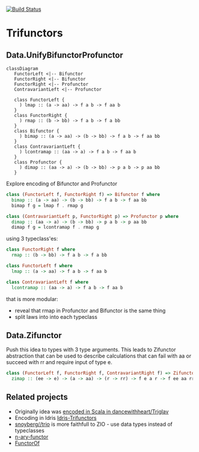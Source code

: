 [![Build Status](https://github.com/dancewithheart/trifunctors/workflows/Haskell%20CI/badge.svg?branch=master)](https://github.com/dancewithheart/trifunctors/actions?query=workflow%3A%22Haskell+CI%22+branch%3Amaster)

# Trifunctors

## Data.UnifyBifunctorProfunctor

```mermaid
classDiagram
   FunctorLeft <|-- Bifunctor
   FunctorRight <|-- Bifunctor
   FunctorRight <|-- Profunctor
   ContravariantLeft <|-- Profunctor
   
   class FunctorLeft {
     ) lmap :: (a -> aa) -> f a b -> f aa b
   }
   class FunctorRight {
     ) rmap :: (b -> bb) -> f a b -> f a bb
   }
   class Bifunctor {
     ) bimap :: (a -> aa) -> (b -> bb) -> f a b -> f aa bb
   }
   class ContravariantLeft {
     ) lcontramap :: (aa -> a) -> f a b -> f aa b
   }
   class Profunctor {
     ) dimap :: (aa -> a) -> (b -> bb) -> p a b -> p aa bb
   }
```

Explore encoding of Bifunctor and Profunctor

```Haskell
class (FunctorLeft f, FunctorRight f) => Bifunctor f where
  bimap :: (a -> aa) -> (b -> bb) -> f a b -> f aa bb
  bimap f g = lmap f . rmap g

class (ContravariantLeft p, FunctorRight p) => Profunctor p where
  dimap :: (aa -> a) -> (b -> bb) -> p a b -> p aa bb
  dimap f g = lcontramap f . rmap g
```

using 3 typeclass'es:

```Haskell
class FunctorRight f where
  rmap :: (b -> bb) -> f a b -> f a bb

class FunctorLeft f where
  lmap :: (a -> aa) -> f a b -> f aa b

class ContravariantLeft f where
  lcontramap :: (aa -> a) -> f a b -> f aa b
```

that is more modular:
- reveal that rmap in Profunctor and Bifunctor is the same thing
- split laws into into each typeclass

## Data.Zifunctor

Push this idea to types with 3 type arguments. This leads to Zifunctor abstraction
that can be used to describe calculations that can fail with aa or succeed with rr
and require input of type e.

```Haskell
class (FunctorLeft f, FunctorRight f, ContravariantRight f) => Zifunctor f where
  zimap :: (ee -> e) -> (a -> aa) -> (r -> rr) -> f e a r -> f ee aa rr
```


## Related projects
* Originally idea was [encoded in Scala in dancewithheart/Triglav](https://github.com/dancewithheart/Triglav/blob/master/src/main/scala/Triglav/face3/Trifunctor.scala)
* Encoding in Idris [Idris-Trifunctors](https://github.com/dancewithheart/Idris-Trifunctors)
* [snoyberg//trio](https://github.com/snoyberg/trio) is more faithfull to ZIO - use data types instead of typeclasses
* [n-ary-functor](https://hackage.haskell.org/package/n-ary-functor)
* [FunctorOf](https://www.reddit.com/r/haskell/comments/bo0q7h/functorof/)
